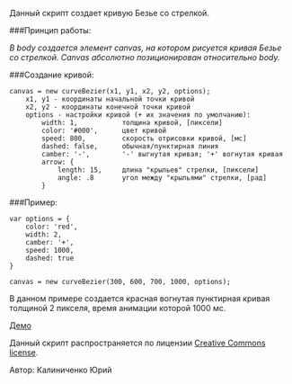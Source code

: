 Данный скрипт создает кривую Безье со стрелкой.

###Принцип работы:

*В body создается элемент canvas, на котором рисуется кривая Безье со стрелкой. Canvas абсолютно позиционирован относительно body.*


###Создание кривой:

    canvas = new curveBezier(x1, y1, x2, y2, options);
        x1, y1 - координаты начальной точки кривой
        x2, y2 - координаты конечной точки кривой
        options - настройки кривой (+ их значения по умолчанию):
            width: 1,           толщина кривой, [пиксели]
            color: '#000',      цвет кривой
            speed: 800,         скорость отрисовки кривой, [мс]
            dashed: false,      обычная/пунктирная линия
            camber: '-',        '-' выгнутая кривая; '+' вогнутая кривая
            arrow: {
                length: 15,     длина "крыльев" стрелки, [пиксели]
                angle: .8       угол между "крыльями" стрелки, [рад]
            }


###Пример:
    
    var options = {
        color: 'red',
        width: 2,
        camber: '+',
        speed: 1000,
        dashed: true
    }

    canvas = new curveBezier(300, 600, 700, 1000, options);

В данном примере создается красная вогнутая пунктирная кривая толщиной 2 пикселя, время анимации которой 1000 мс.

[Демо](http://jsfiddle.net/D4QZA/)


Данный скрипт распространяется по лицензии [Creative Commons license](http://creativecommons.org/licenses/by-sa/3.0/).

Автор: Калиниченко Юрий